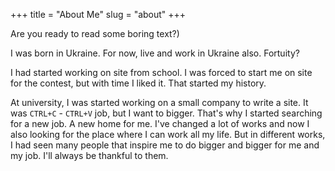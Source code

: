 +++
title = "About Me"
slug = "about"
+++

Are you ready to read some boring text?)

I was born in Ukraine. For now, live and work in Ukraine also. Fortuity?

I had started working on site from school. I was forced to start me on site for the contest, but with time I liked it. That started my history.

At university, I was started working on a small company to write a site. It was `CTRL+C` - `CTRL+V` job, but I want to bigger.
That's why I started searching for a new job. A new home for me. I've changed a lot of works and now I also looking for the place where I can work all my life. But in different works, I had seen many people that inspire me to do bigger and bigger for me and my job. I'll always be thankful to them.

